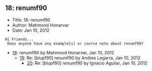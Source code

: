 ## 18: renumf90

- Title: 18: renumf90
- Author: Mahmood Honarvar
- Date: Jan 10, 2012
```
Hi Friends...
 Does anyone have any example[s] or course note about renumf90?
```

- [18](0018.md): renumf90 by Mahmood Honarvar, Jan 10, 2012
    - [19](0019.md): Re: [blupf90] renumf90 by Andres Legarra, Jan 10, 2012
        - [20](0020.md): Re: [blupf90] renumf90 by Ignacio Aguilar, Jan 10, 2012
